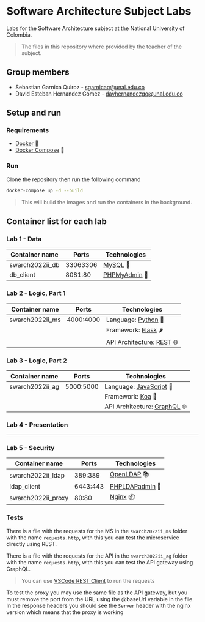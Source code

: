 # Software Architecture Subject Labs

Labs for the Software Architecture subject at the National University of Colombia.

> The files in this repository where provided by the teacher of the subject.

## Group members

- Sebastian Garnica Quiroz - sgarnicaq@unal.edu.co
- David Esteban Hernandez Gomez - davhernandezgo@unal.edu.co

## Setup and run

### Requirements

- [Docker](https://docs.docker.com/install/) 🐳
- [Docker Compose](https://docs.docker.com/compose/install/) 🐙

### Run

Clone the repository then run the following command

```sh
docker-compose up -d --build
```

> This will build the images and run the containers in the background.

## Container list for each lab

### Lab 1 - Data

| Container name  | Ports    | Technologies                                 |
| --------------- | -------- | -------------------------------------------- |
| swarch2022ii_db | 33063306 | [MySQL](https://www.mysql.com/) 🐬           |
| db_client       | 8081:80  | [PHPMyAdmin](https://www.phpmyadmin.net/) 🐘 |

### Lab 2 - Logic, Part 1

| Container name  | Ports     | Technologies                                                                |
| --------------- | --------- | --------------------------------------------------------------------------- |
| swarch2022ii_ms | 4000:4000 | Language: [Python](https://www.python.org/) 🐍                              |
|                 |           | Framework: [Flask](https://flask.palletsprojects.com/en/1.1.x/) 🌶️          |
|                 |           | API Architecture: [REST](https://en.wikipedia.org/wiki/Representational) 🌐 |

### Lab 3 - Logic, Part 2

| Container name  | Ports     | Technologies                                           |
| --------------- | --------- | ------------------------------------------------------ |
| swarch2022ii_ag | 5000:5000 | Language: [JavaScript](https://www.javascript.com/) 📜 |
|                 |           | Framework: [Koa](https://koajs.com/) 🌲                |
|                 |           | API Architecture: [GraphQL](https://graphql.org/) 🌐   |

### Lab 4 - Presentation

---

### Lab 5 - Security

| Container name     | Ports    | Technologies                                     |
| ------------------ | -------- | ------------------------------------------------ |
| swarch2022ii_ldap  | 389:389  | [OpenLDAP](https://www.openldap.org/) 📚         |
| ldap_client        | 6443:443 | [PHPLDAPadmin](https://www.phpldapadmin.org/) 📖 |
| swarch2022ii_proxy | 80:80    | [Nginx](https://www.nginx.com/) 📦               |

### Tests

There is a file with the requests for the MS in the `swarch2022ii_ms` folder with the name `requests.http`, with this you can test the microservice directly using REST.

There is a file with the requests for the API in the `swarch2022ii_ag` folder with the name `requests.http`, with this you can test the API gateway using GraphQL.

> You can use [VSCode REST Client](https://marketplace.visualstudio.com/items?itemName=humao.rest-client) to run the requests

To test the proxy you may use the same file as the API gateway, but you must remove the port from the URL using the @baseUrl variable in the file.
In the response headers you should see the `Server` header with the nginx version which means that the proxy is working
